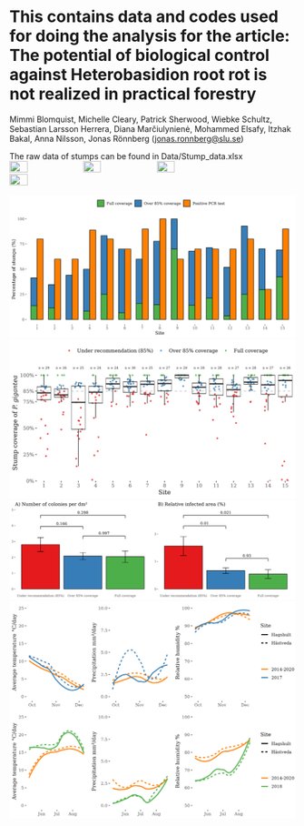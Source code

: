 # This contains data and codes used for doing the analysis for the article: The potential of biological control against Heterobasidion root rot is not realized in practical forestry 

Mimmi Blomquist, Michelle Cleary, Patrick Sherwood, Wiebke Schultz, Sebastian Larsson Herrera, Diana Marčiulynienė, Mohammed Elsafy, Itzhak Bakal, Anna Nilsson, Jonas Rönnberg (jonas.ronnberg@slu.se)

The raw data of stumps can be found in Data/Stump_data.xlsx
<img src="(https://github.com/Pacifisten/Root_rot_pgig_PCR/blob/main/Output/Figure_1.jpg?raw=true" width=25% height=25%>
<img src="(https://github.com/Pacifisten/Root_rot_pgig_PCR/blob/main/Output/Figure_2.jpg?raw=true" width=25% height=25%>
<img src="(https://github.com/Pacifisten/Root_rot_pgig_PCR/blob/main/Output/Figure_3.jpg?raw=true" width=25% height=25%>
<img src="(https://github.com/Pacifisten/Root_rot_pgig_PCR/blob/main/Output/Figure_S1.jpg?raw=true" width=25% height=25%>

![Fig 1.](https://github.com/Pacifisten/Root_rot_pgig_PCR/blob/main/Output/Figure_1.jpg?raw=true)
![Fig 2.](https://github.com/Pacifisten/Root_rot_pgig_PCR/blob/main/Output/Figure_2.jpg?raw=true)
![Fig 3.](https://github.com/Pacifisten/Root_rot_pgig_PCR/blob/main/Output/Figure_3.jpg?raw=true)
![Fig S1.](https://github.com/Pacifisten/Root_rot_pgig_PCR/blob/main/Output/Figure_S1.jpg?raw=true)
